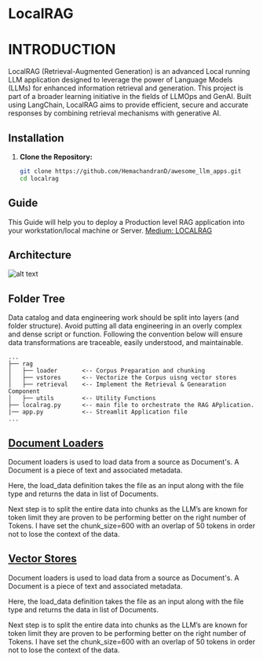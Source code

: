 # LocalRAG

# INTRODUCTION

LocalRAG (Retrieval-Augmented Generation) is an advanced Local running LLM application designed to leverage the power of Language Models (LLMs) for enhanced information retrieval and generation. This project is part of a broader learning initiative in the fields of LLMOps and GenAI. Built using LangChain, LocalRAG aims to provide efficient, secure and accurate responses by combining retrieval mechanisms with generative AI.

## Installation

1. **Clone the Repository:**
   ```bash
   git clone https://github.com/HemachandranD/awesome_llm_apps.git
   cd localrag

## Guide

This Guide will help you to deploy a Production level RAG application into your workstation/local machine or Server.
[Medium: LOCALRAG](https://medium.com/gopenai/deploy-a-production-grade-rag-chatbot-on-your-local-machine-or-server-localrag-9f6fdede6f54)

## Architecture

![alt text](docs/localrag.png)

## Folder Tree

Data catalog and data engineering work should be split into layers (and folder structure). Avoid putting all data engineering in an overly complex and dense script or function. Following the convention below will ensure data transformations are traceable, easily understood, and maintainable.

```text
...
├── rag
│   ├── loader       <-- Corpus Preparation and chunking
│   ├── vstores      <-- Vectorize the Corpus uisng vector stores
│   ├── retrieval    <-- Implement the Retrieval & Genearation Component 
│   ├── utils        <-- Utility Functions
├── localrag.py      <-- main file to orchestrate the RAG APplication.
|── app.py           <-- Streamlit Application file
...
```

## [Document Loaders](rag/loader.py)

Document loaders is used to load data from a source as Document's. A Document is a piece of text and associated metadata.


Here, the load_data definition takes the file as an input along with the file type and returns the data in list of Documents.

Next step is to split the entire data into chunks as the LLM’s are known for token limit they are proven to be performing better on the right number of Tokens. I have set the chunk_size=600 with an overlap of 50 tokens in order not to lose the context of the data.

## [Vector Stores](rag/vstores.py)

Document loaders is used to load data from a source as Document's. A Document is a piece of text and associated metadata.


Here, the load_data definition takes the file as an input along with the file type and returns the data in list of Documents.

Next step is to split the entire data into chunks as the LLM’s are known for token limit they are proven to be performing better on the right number of Tokens. I have set the chunk_size=600 with an overlap of 50 tokens in order not to lose the context of the data.